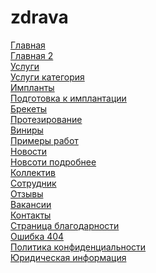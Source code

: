# zdrava

<a href="https://evox1994.github.io/zdrava-new/">Главная</a><br>
<a href="https://evox1994.github.io/zdrava-new/index-2">Главная 2</a><br>
<a href="https://evox1994.github.io/zdrava-new/services">Услуги</a><br>
<a href="https://evox1994.github.io/zdrava-new/services-cat">Услуги категория</a><br>
<a href="https://evox1994.github.io/zdrava-new/implants">Импланты</a><br>
<a href="https://evox1994.github.io/zdrava-new/podgot">Подготовка к имплантации</a><br>
<a href="https://evox1994.github.io/zdrava-new/braces">Брекеты</a><br>
<a href="https://evox1994.github.io/zdrava-new/protez">Протезирование</a><br>
<a href="https://evox1994.github.io/zdrava-new/vinirs">Виниры</a><br>
<a href="https://evox1994.github.io/zdrava-new/examples">Примеры работ</a><br>
<a href="https://evox1994.github.io/zdrava-new/news">Новости</a><br>
<a href="https://evox1994.github.io/zdrava-new/news-more">Новсоти подробнее</a><br>
<a href="https://evox1994.github.io/zdrava-new/doctors">Коллектив</a><br>
<a href="https://evox1994.github.io/zdrava-new/doctor">Сотрудник</a><br>
<a href="https://evox1994.github.io/zdrava-new/reviews">Отзывы</a><br>
<a href="https://evox1994.github.io/zdrava-new/vacancy">Вакансии</a><br>
<a href="https://evox1994.github.io/zdrava-new/contacts">Контакты</a><br>
<a href="https://evox1994.github.io/zdrava-new/thanks">Страница благодарности</a><br>
<a href="https://evox1994.github.io/zdrava-new/error">Ошибка 404</a><br>
<a href="https://evox1994.github.io/zdrava-new/policy">Политика конфиденциальности</a><br>
<a href="https://evox1994.github.io/zdrava-new/legal-info">Юридическая информация</a>